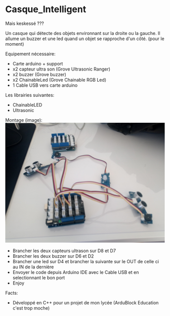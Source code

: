 # Casque_Intelligent

Mais keskessé ???

Un casque qui détecte des objets environnant sur la droite ou la gauche. Il allume un buzzer et une led quand un objet se rapproche d'un côté. (pour le moment)

Equipement nécessaire:

- Carte arduino + support
- x2 capteur ultra son (Grove Ultrasonic Ranger)
- x2 buzzer (Grove buzzer)
- x2 ChainableLed (Grove Chainable RGB Led)
- 1 Cable USB vers carte arduino

Les librairies suivantes:

- ChainableLED
- Ultrasonic

Montage (image):
![Screenshot](montagedone.jpg)

- Brancher les deux capteurs ultrason sur D8 et D7
- Brancher les deux buzzer sur D6 et D2
- Brancher une led sur D4 et brancher la suivante sur le OUT de celle ci au IN de la dernière
- Envoyer le code depuis Arduino IDE avec le Cable USB et en selectionnant le bon port
- Enjoy

Facts:

- Développé en C++ pour un projet de mon lycée (ArduBlock Education c'est trop moche)
